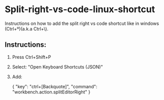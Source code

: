 # Split-right-vs-code-linux-shortcut
Instructions on how to add the split right vs code shortcut like in windows (Ctrl+º)(a.k.a Ctrl+\\).

## Instructions:
1. Press Ctrl+Shift+P
2. Select: "Open Keyboard Shortcuts (JSON)"
3. Add:

    {
        "key": "ctrl+[Backquote]",
        "command": "workbench.action.splitEditorRight"
    }


